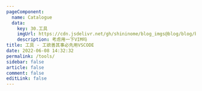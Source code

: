 ```yaml
---
pageComponent:
  name: Catalogue
  data:
    key: 30.工具
    imgUrl: https://cdn.jsdelivr.net/gh/shininome/blog_imgs@blog/blog/basic/tools.jpg
    description: 考虑用一下VIM吗
title: 工具 - 工欲善其事必先用VSCODE
date: 2022-06-08 14:32:32
permalink: /tools/
sidebar: false
article: false
comment: false
editLink: false
---
```

